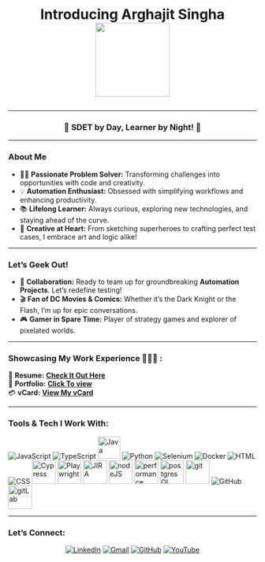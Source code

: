 # <p align="center"> Introducing **Arghajit Singha** <img height="150" width="150" align="center" src="https://media.giphy.com/media/aAbax5anloMNk6TSP9/giphy.gif"></p>  

---

### <p align="center"> 🌟 **SDET by Day, Learner by Night!** 🚀</p>  

---

### **About Me**  

- 🧑‍💻 **Passionate Problem Solver:** Transforming challenges into opportunities with code and creativity.  
- 💡 **Automation Enthusiast:** Obsessed with simplifying workflows and enhancing productivity.  
- 📚 **Lifelong Learner:** Always curious, exploring new technologies, and staying ahead of the curve.  
- 🎨 **Creative at Heart:** From sketching superheroes to crafting perfect test cases, I embrace art and logic alike!  

---

### **Let’s Geek Out!**  

- 👯 **Collaboration:** Ready to team up for groundbreaking **Automation Projects**. Let’s redefine testing!  
- 🎬 **Fan of DC Movies & Comics:** Whether it’s the Dark Knight or the Flash, I’m up for epic conversations.  
- 🎮 **Gamer in Spare Time:** Player of strategy games and explorer of pixelated worlds.  

---

### **Showcasing My Work Experience 👨🏻‍💻 :**  

📑 **Resume:** [**Check It Out Here**](https://arghajit47.github.io/Arghajit47/)  
📂 **Portfolio:** [**Click To view**](https://arghajit47.github.io/portfolio-macOS/)  
💳 **vCard:** [**View My vCard**](https://arghajit47.github.io/VCard-Portfolio-Arghajit/)   

---

### **Tools & Tech I Work With:**  

<p align="left">  
<img src="https://img.icons8.com/color/48/000000/javascript--v1.png" alt="JavaScript" title="JavaScript"/>
<img src="https://img.icons8.com/color/48/000000/typescript--v1.png" alt="TypeScript" title="TypeScript"/>
<img src="https://img.icons8.com/?size=100&id=13679&format=png&color=000000" height= "45px" width="45px" alt="Java" title="Java">  
<img src="https://img.icons8.com/color/48/000000/python--v1.png" alt="Python" title="Python"/>  
<img src="https://img.icons8.com/color/48/000000/selenium-test-automation.png" alt="Selenium" title="Selenium"/>   
<img src="https://img.icons8.com/color/48/000000/docker.png" alt="Docker" title="Docker"/>  
<img src="https://img.icons8.com/color/48/000000/html-5--v1.png" alt="HTML" title="HTML"/>  
<img src="https://img.icons8.com/color/48/000000/css3.png" alt="CSS" title="CSS"/>  
<img src="https://ocpaxmghzmfbuhxzxzae.supabase.co/storage/v1/object/public/images//cypress-svgrepo-com.svg" height= "48px" width="48px" alt="Cypress" title="Cypress">
<img src="https://ocpaxmghzmfbuhxzxzae.supabase.co/storage/v1/object/public/images//playwright-seeklogo.svg" height= "48px" width="48px" alt="Playwright" title="Playwright"/>    
<img src="https://ocpaxmghzmfbuhxzxzae.supabase.co/storage/v1/object/public/images//jira-svgrepo-com.svg" height= "48px" width="48px" alt="JIRA" title="JIRA"/>
<img src='https://ocpaxmghzmfbuhxzxzae.supabase.co/storage/v1/object/public/images//light-node-svgrepo-com.svg' height="48px" width="48px" alt="nodeJS" title="nodeJS"/>
<img src='https://ocpaxmghzmfbuhxzxzae.supabase.co/storage/v1/object/public/images//client-svgrepo-com.svg' height="48px" width="48px" alt="performance" title="performance"/>
<img src='https://ocpaxmghzmfbuhxzxzae.supabase.co/storage/v1/object/public/images//pgsql-svgrepo-com.svg' height="48px" width="48px" alt="postgresQL" title="postgresQL"/>  
<img src='https://ocpaxmghzmfbuhxzxzae.supabase.co/storage/v1/object/public/images//git-svgrepo-com.svg' height="48px" width="48px" alt="git" title="git"/>  
<img src="https://img.icons8.com/color/48/000000/github.png" alt="GitHub" title="GitHub"/>   
<img src='https://ocpaxmghzmfbuhxzxzae.supabase.co/storage/v1/object/public/images//gitlab-svgrepo-com.svg' height="48px" width="48px" alt="gitLab" title="gitLab"/>  
</p>  

---

### **Let’s Connect:**  

<p align="center">  
<a href="https://www.linkedin.com/in/arghajit-singha-1646341bb/"><img src="https://img.icons8.com/fluent/48/000000/linkedin.png" alt="LinkedIn"></a>  
<a href="mailto:arghajitsingha47@gmail.com"><img src="https://img.icons8.com/fluent/48/000000/gmail.png" alt="Gmail"></a>  
<a href="https://github.com/arghajit47"><img src="https://img.icons8.com/fluent/48/000000/github.png" alt="GitHub"></a>
<a href="https://www.youtube.com/@sdetstudio4711"><img src="https://img.icons8.com/fluent/48/000000/youtube.png" alt="YouTube"></a>  
</p>  



